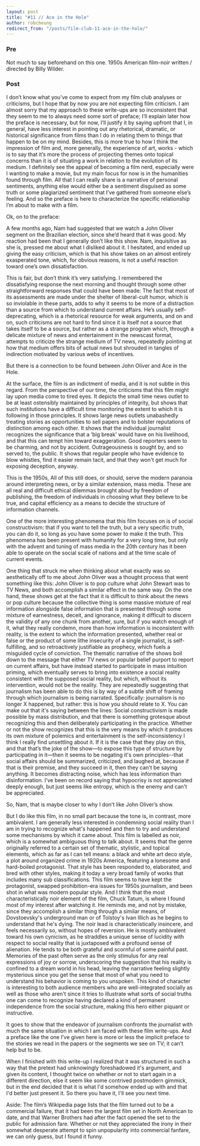 ```yaml
---
layout: post
title: "#11 // Ace in the Hole"
author: robcheung
redirect_from: "/posts/film-club-11-ace-in-the-hole/"
---
```


### Pre

Not much to say beforehand on this one. 1950s American film-noir written / directed by Billy Wilder.

### Post

I don’t know what you’ve come to expect from my film club analyses or criticisms, but I hope that by now you are not expecting film criticism. I am almost sorry that my approach to these write-ups are so inconsistent that they seem to me to always need some sort of preface; I’ll explain later how the preface is necessary, but for now, I’ll justify it by saying upfront that I, in general, have less interest in pointing out any rhetorical, dramatic, or historical significance from films than I do in relating them to things that happen to be on my mind. Besides, this is more true to how I think the impression of film and, more generally, the experience of art, works - which is to say that it’s more the process of projecting themes onto topical concerns than it is of situating a work in relation to the evolution of its medium. I definitely see the appeal of becoming a film nerd, especially were I wanting to make a movie, but my main focus for now is in the humanities found through film. All that I can really share is a narrative of personal sentiments, anything else would either be a sentiment disguised as some truth or some plagiarized sentiment that I’ve gathered from someone else’s feeling. And so the preface is here to characterize the specific relationship I’m about to make with a film.

Ok, on to the preface:

A few months ago, Nam had suggested that we watch a John Oliver segment on the Brazilian election, since she’d heard that it was good. My reaction had been that I generally don’t like this show. Nam, inquisitive as she is, pressed me about what I disliked about it. I hesitated, and ended up giving the easy criticism, which is that his show takes on an almost entirely exasperated tone, which, for obvious reasons, is not a useful reaction toward one’s own dissatisfaction. 

This is fair, but don’t think it’s very satisfying. I remembered the dissatisfying response the next morning and thought through some other straightforward responses that could have been made: The fact that most of its assessments are made under the shelter of liberal-cult humor, which is so inviolable in these parts, adds to why it seems to be more of a distraction than a source from which to understand current affairs. He’s usually self-deprecating, which is a rhetorical resource for weak arguments, and on and on, such criticisms are not hard to find since it is itself not a source that takes itself to be a source, but rather as a strange program which, through a delicate mixture of news and entertainment in the newscast format, attempts to criticize the strange medium of TV news, repeatedly pointing at how that medium offers bits of actual news but shrouded in tangles of indirection motivated by various webs of incentives.

But there is a connection to be found between John Oliver and Ace in the Hole.

At the surface, the film is an indictment of media, and it is not subtle in this regard. From the perspective of our time, the criticisms that this film might lay upon media come to tired eyes. It depicts the small time news outlet to be at least ostensibly maintained by principles of integrity, but shows that such institutions have a difficult time monitoring the extent to which it is following in those principles. It shows large news outlets unabashedly treating stories as opportunities to sell papers and to bolster reputations of distinction among each other. It shows that the individual journalist recognizes the significance that a ‘big break’ would have on his livelihood, and that this can tempt him toward exaggeration. Good reporters seem to be charming, and not by accident. Outrageousness is sought by, and so served to, the public. It shows that regular people who have evidence to blow whistles, find it easier remain tacit, and that they won't get much for exposing deception, anyway. 

This is the 1950s, All of this still does, or should, serve the modern paranoia around interpreting news, or by a similar extension, mass media. These are all real and difficult ethical dilemmas brought about by freedom of publishing, the freedom of individuals in choosing what they believe to be true, and capital efficiency as a means to decide the structure of information channels. 

One of the more interesting phenomena that this film focuses on is of social constructivism: that if you want to tell the truth, but a very specific truth, you can do it, so long as you have some power to make it the truth. This phenomena has been present with humanity for a very long time, but only with the advent and tuning of mass media in the 20th century has it been able to operate on the social scale of nations and at the time scale of current events.

One thing that struck me when thinking about what exactly was so aesthetically off to me about John Oliver was a thought process that went something like this: John Oliver is to pop culture what John Stewart was to TV News, and both accomplish a similar effect in the same way. On the one hand, these shows get at the fact that it is difficult to think about the news or pop culture because the collective thing is some massive mixture of real information alongside false information that is presented through some mixture of earnestness, deceit, and ignorance, making it difficult to discern the validity of any one chunk from another, sure, but if you watch enough of it, what they really condemn, more than how information is inconsistent with reality, is the extent to which the information presented, whether real or false or the product of some lithe insecurity of a single journalist, is self-fulfilling, and so retroactively justifiable as prophecy, which fuels a misguided cycle of conviction. The thematic narrative of the shows boil down to the message that either TV news or popular belief purport to report on current affairs, but have instead started to participate in mass intuition priming, which eventually serves to bring into existence a social reality consistent with the supposed social reality, but which, without its intervention, would not be the reality. They are repeatedly suggesting that journalism has been able to do this is by way of a subtle shift of framing through which journalism is being narrated. Specifically: journalism is no longer X happened, but rather: this is how you should relate to X. You can make out that it's saying between the lines: Social constructivism is made possible by mass distribution, and that there is something grotesque about recognizing this and then deliberately participating in the practice. Whether or not the show recognizes that this is the very means by which it produces its own mixture of polemics and entertainment is the self-inconsistency I think I really find unsettling about it. If it is the case that they play on this, and that that’s the joke of the show—to expose this type of structure by participating in it—then it seems to be negating it's own principles--that social affairs should be summarized, criticized, and laughed at, because if that is their premise, and they succeed in it, then they can't be saying anything. It becomes distracting noise, which has less information than disinformation. I’ve been on record saying that hypocrisy is not appreciated deeply enough, but just seems like entropy, which is the enemy and can't be appreciated. 

So, Nam, that is maybe closer to why I don’t like John Oliver’s show. 

But I do like this film, in no small part because the tone is, in contrast, more ambivalent. I am generally less interested in condemning social reality than I am in trying to recognize what's happened and then to try and understand some mechanisms by which it came about. This film is labelled as noir, which is a somewhat ambiguous thing to talk about. It seems that the genre originally referred to a certain set of thematic, stylistic, and topical elements, which as far as I can tell means: a black and white art deco style, a plot around organized crime in 1920s America, featuring a lonesome and hard-boiled protagonist. That style has been responded to, elaborated, and bred with other styles, making it today a very broad family of works that includes many sub classifications. This film seems to have kept the protagonist, swapped prohibition-era issues for 1950s journalism, and been shot in what was modern popular style. And I think that the most characteristically noir element of the film, Chuck Tatum, is where I found most of my interest after watching it. He reminds me, and not by mistake, since they accomplish a similar thing through a similar means, of Dovstoevsky's underground man or of Tolstoy's Ivan Illich as he begins to understand that he's dying. The noir lead is characteristically insincere,  and feels necessarily so, without hopes of reversion. He is mostly ambivalent toward his own cynicism, as he straddles a unique sense of lucidity with respect to social reality that is juxtaposed with a profound sense of alienation. He tends to be both grateful and scornful of some painful past. Memories of the past often serve as the only stimulus for any real expressions of joy or sorrow, underscoring the suggestion that his reality is confined to a dream world in his head, leaving the narrative feeling slightly mysterious since you get the sense that most of what you need to understand his behavior is coming to you unspoken. This kind of character is interesting to both audience members who are well-integrated socially as well as those who aren't since it tries to illustrate what sorts of social truths one can come to recognize having declared a kind of permanent independence from the social structure, making this hero either piquant or instructive. 

It goes to show that the endeavor of journalism confronts the journalist with much the same situation in which I am faced with these film write-ups. And a preface like the one I’ve given here is more or less the implicit preface to the stories we read in the papers or the segments we see on TV; it can’t help but to be.

When I finished with this write-up I realized that it was structured in such a way that the pretext had unknowingly foreshadowed it's argument, and given its content, I thought twice on whether or not to start again in a different direction, else it seem like some contrived postmodern gimmick, but in the end decided that it is what I'd somehow ended up with and that I'd better just present it. So there you have it, I'll see you next time.

Aside: The film’s Wikipedia page lists that the film turned out to be a commercial failure, that it had been the largest film set in North American to date, and that Warner Brothers had after the fact opened the set to the public for admission fare. Whether or not they appreciated the irony in their somewhat desperate attempt to spin unpopularity into commercial fanfare, we can only guess, but I found it funny.

